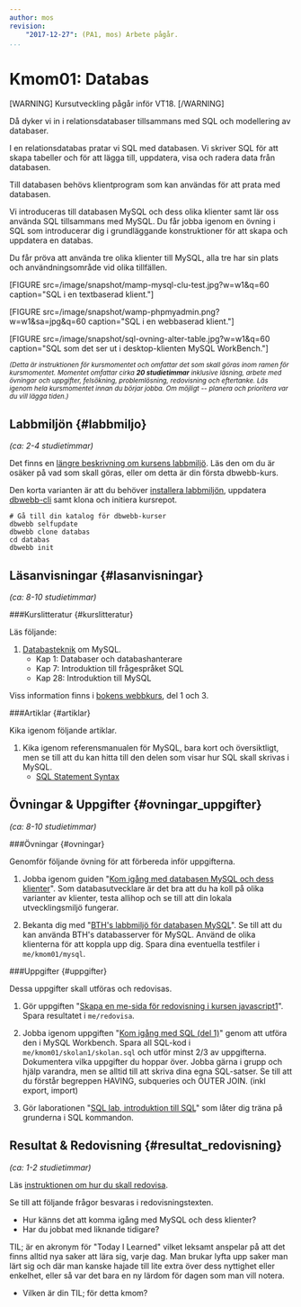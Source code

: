 ```yaml
---
author: mos
revision:
    "2017-12-27": (PA1, mos) Arbete pågår.
...
```

Kmom01: Databas
====================================

[WARNING]
Kursutveckling pågår inför VT18.
[/WARNING]

Då dyker vi in i relationsdatabaser tillsammans med SQL och modellering av databaser.

I en relationsdatabas pratar vi SQL med databasen. Vi skriver SQL för att skapa tabeller och för att lägga till, uppdatera, visa och radera data från databasen.

Till databasen behövs klientprogram som kan användas för att prata med databasen.

Vi introduceras till databasen MySQL och dess olika klienter samt lär oss använda SQL tillsammans med MySQL. Du får jobba igenom en övning i SQL som introducerar dig i grundläggande konstruktioner för att skapa och uppdatera en databas.

Du får pröva att använda tre olika klienter till MySQL, alla tre har sin plats och användningsområde vid olika tillfällen.

<!--more-->

[FIGURE src=/image/snapshot/mamp-mysql-clu-test.jpg?w=w1&q=60 caption="SQL i en textbaserad klient."]

[FIGURE src=/image/snapshot/wamp-phpmyadmin.png?w=w1&sa=jpg&q=60 caption="SQL i en webbaserad klient."]

[FIGURE src=/image/snapshot/sql-ovning-alter-table.jpg?w=w1&q=60 caption="SQL som det ser ut i desktop-klienten MySQL WorkBench."]

<small><i>(Detta är instruktionen för kursmomentet och omfattar det som skall göras inom ramen för kursmomentet. Momentet omfattar cirka **20 studietimmar** inklusive läsning, arbete med övningar och uppgifter, felsökning, problemlösning, redovisning och eftertanke. Läs igenom hela kursmomentet innan du börjar jobba. Om möjligt -- planera och prioritera var du vill lägga tiden.)</i></small>



Labbmiljön  {#labbmiljo}
---------------------------------

*(ca: 2-4 studietimmar)*

Det finns en [längre beskrivning om kursens labbmiljö](./../installera-labbmiljo). Läs den om du är osäker på vad som skall göras, eller om detta är din första dbwebb-kurs.

Den korta varianten är att du behöver [installera labbmiljön](./../labbmiljo), uppdatera [dbwebb-cli](dbwebb-cli) samt klona och initiera kursrepot.

```text
# Gå till din katalog för dbwebb-kurser
dbwebb selfupdate
dbwebb clone databas
cd databas
dbwebb init
```



Läsanvisningar  {#lasanvisningar}
---------------------------------

*(ca: 8-10 studietimmar)*


###Kurslitteratur  {#kurslitteratur}

Läs följande:

1. [Databasteknik](kunskap/boken-databasteknik) om MySQL.
    * Kap 1: Databaser och databashanterare
    * Kap 7: Introduktion till frågespråket SQL
    * Kap 28: Introduktion till MySQL

Viss information finns i [bokens webbkurs](http://www.databasteknik.se/webbkursen/), del 1 och 3.



###Artiklar {#artiklar}

Kika igenom följande artiklar.

1. Kika igenom referensmanualen för MySQL, bara kort och översiktligt, men se till att du kan hitta till den delen som visar hur SQL skall skrivas i MySQL.
    * [SQL Statement Syntax](https://dev.mysql.com/doc/refman/5.7/en/sql-syntax.html)



Övningar & Uppgifter  {#ovningar_uppgifter}
-------------------------------------------

*(ca: 8-10 studietimmar)*



###Övningar {#ovningar}

Genomför följande övning för att förbereda inför uppgifterna.

1. Jobba igenom guiden "[Kom igång med databasen MySQL och dess klienter](kunskap/kom-igang-med-databasen-mysql-och-dess-klienter)". Som databasutvecklare är det bra att du ha koll på olika varianter av klienter, testa allihop och se till att din lokala utvecklingsmiljö fungerar.

1. Bekanta dig med "[BTH's labbmiljö för databasen MySQL](kunskap/bth-s-labbmiljo-for-databasen-mysql)". Se till att du kan använda BTH's databasserver för MySQL. Använd de olika klienterna för att koppla upp dig. Spara dina eventuella testfiler i `me/kmom01/mysql`.



###Uppgifter {#uppgifter}

Dessa uppgifter skall utföras och redovisas.

1. Gör uppgiften "[Skapa en me-sida för redovisning i kursen javascript1](uppgift/skapa-en-me-sida-for-redovisning-i-kursen-javascript1)". Spara resultatet i `me/redovisa`.

1. Jobba igenom uppgiften "[Kom igång med SQL (del 1)](uppgift/kom-igang-med-sql)" genom att utföra den i MySQL Workbench. Spara all SQL-kod i `me/kmom01/skolan1/skolan.sql` och utför minst 2/3 av uppgifterna. Dokumentera vilka uppgifter du hoppar över. Jobba gärna i grupp och hjälp varandra, men se alltid till att skriva dina egna SQL-satser. Se till att du förstår begreppen HAVING, subqueries och OUTER JOIN. (inkl export, import)


1. Gör laborationen "[SQL lab, introduktion till SQL](uppgift/sql-lab-introduktion-till-sql-dbjs)" som låter dig träna på grunderna i SQL kommandon.



Resultat & Redovisning  {#resultat_redovisning}
-----------------------------------------------

*(ca: 1-2 studietimmar)*

Läs [instruktionen om hur du skall redovisa](./../redovisa).

Se till att följande frågor besvaras i redovisningstexten.

* Hur känns det att komma igång med MySQL och dess klienter?
* Har du jobbat med liknande tidigare?

TIL; är en akronym för "Today I Learned" vilket leksamt anspelar på att det finns alltid nya saker att lära sig, varje dag. Man brukar lyfta upp saker man lärt sig och där man kanske hajade till lite extra över dess nyttighet eller enkelhet, eller så var det bara en ny lärdom för dagen som man vill notera.

* Vilken är din TIL; för detta kmom?
